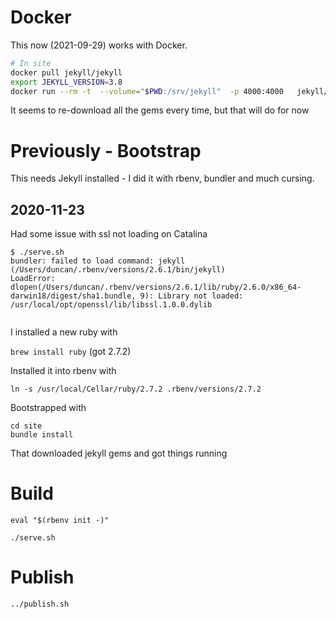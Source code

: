 # Docker

This now (2021-09-29) works with Docker.


```bash
# In site
docker pull jekyll/jekyll
export JEKYLL_VERSION=3.8
docker run --rm -t  --volume="$PWD:/srv/jekyll"  -p 4000:4000   jekyll/jekyll jekyll serve
```

It seems to re-download all the gems every time, but that will do for now





# Previously - Bootstrap

This needs Jekyll installed - I did it with rbenv, bundler and much cursing.

## 2020-11-23

Had some issue with ssl not loading on Catalina

```
$ ./serve.sh 
bundler: failed to load command: jekyll (/Users/duncan/.rbenv/versions/2.6.1/bin/jekyll)
LoadError: dlopen(/Users/duncan/.rbenv/versions/2.6.1/lib/ruby/2.6.0/x86_64-darwin18/digest/sha1.bundle, 9): Library not loaded: /usr/local/opt/openssl/lib/libssl.1.0.0.dylib
 
``` 

I installed a new ruby with 

`brew install ruby` (got 2.7.2) 

Installed it into rbenv with 

`ln -s /usr/local/Cellar/ruby/2.7.2 .rbenv/versions/2.7.2`

Bootstrapped with 

```
cd site
bundle install
``` 

That downloaded jekyll gems and got things running

# Build

```
eval "$(rbenv init -)"

./serve.sh
```

# Publish

```
../publish.sh
```